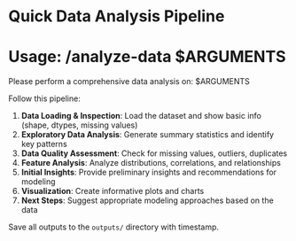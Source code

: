 # Quick Data Analysis Pipeline
# Usage: /analyze-data $ARGUMENTS

Please perform a comprehensive data analysis on: $ARGUMENTS

Follow this pipeline:
1. **Data Loading & Inspection**: Load the dataset and show basic info (shape, dtypes, missing values)
2. **Exploratory Data Analysis**: Generate summary statistics and identify key patterns
3. **Data Quality Assessment**: Check for missing values, outliers, duplicates
4. **Feature Analysis**: Analyze distributions, correlations, and relationships
5. **Initial Insights**: Provide preliminary insights and recommendations for modeling
6. **Visualization**: Create informative plots and charts
7. **Next Steps**: Suggest appropriate modeling approaches based on the data

Save all outputs to the `outputs/` directory with timestamp.
